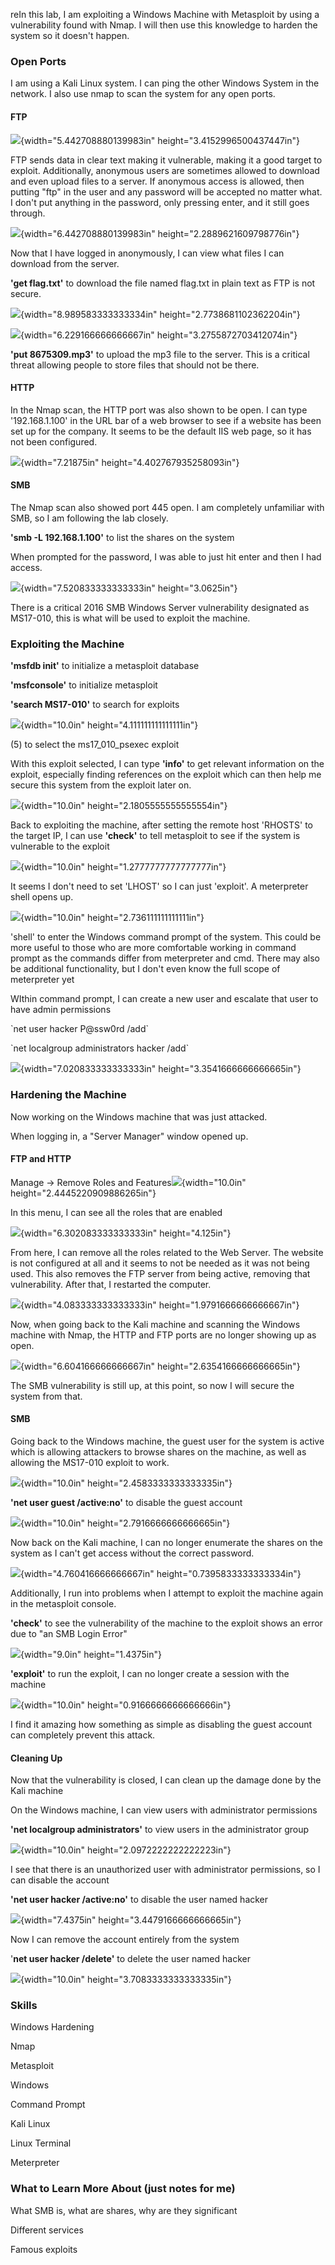 reIn this lab, I am exploiting a Windows Machine with Metasploit by
using a vulnerability found with Nmap. I will then use this knowledge to
harden the system so it doesn't happen.

### **Open Ports**

I am using a Kali Linux system. I can ping the other Windows System in
the network. I also use nmap to scan the system for any open ports.

#### **FTP**

![](output\1/media/image10.png){width="5.442708880139983in"
height="3.4152996500437447in"}

FTP sends data in clear text making it vulnerable, making it a good
target to exploit. Additionally, anonymous users are sometimes allowed
to download and even upload files to a server. If anonymous access is
allowed, then putting "ftp" in the user and any password will be
accepted no matter what. I don't put anything in the password, only
pressing enter, and it still goes through.

![](output\1/media/image18.png){width="6.442708880139983in"
height="2.2889621609798776in"}

Now that I have logged in anonymously, I can view what files I can
download from the server.

**'get flag.txt'** to download the file named flag.txt in plain text as
FTP is not secure.

![](output\1/media/image19.png){width="8.989583333333334in"
height="2.7738681102362204in"}

![](output\1/media/image21.png){width="6.229166666666667in"
height="3.2755872703412074in"}

**'put 8675309.mp3'** to upload the mp3 file to the server. This is a
critical threat allowing people to store files that should not be there.

#### HTTP

In the Nmap scan, the HTTP port was also shown to be open. I can type
'192.168.1.100' in the URL bar of a web browser to see if a website has
been set up for the company. It seems to be the default IIS web page, so
it has not been configured.

![](output\1/media/image16.png){width="7.21875in"
height="4.402767935258093in"}

#### SMB

The Nmap scan also showed port 445 open. I am completely unfamiliar with
SMB, so I am following the lab closely.

**'smb -L 192.168.1.100'** to list the shares on the system

When prompted for the password, I was able to just hit enter and then I
had access.

![](output\1/media/image1.png){width="7.520833333333333in"
height="3.0625in"}

There is a critical 2016 SMB Windows Server vulnerability designated as
MS17-010, this is what will be used to exploit the machine.

### **Exploiting the Machine**

**'msfdb init'** to initialize a metasploit database

**'msfconsole'** to initialize metasploit

**'search MS17-010'** to search for exploits

![](output\1/media/image5.png){width="10.0in"
height="4.111111111111111in"}

\(5\) to select the ms17_010_psexec exploit

With this exploit selected, I can type **'info'** to get relevant
information on the exploit, especially finding references on the exploit
which can then help me secure this system from the exploit later on.

![](output\1/media/image13.png){width="10.0in"
height="2.1805555555555554in"}

Back to exploiting the machine, after setting the remote host 'RHOSTS'
to the target IP, I can use **'check'** to tell metasploit to see if the
system is vulnerable to the exploit

![](output\1/media/image11.png){width="10.0in"
height="1.2777777777777777in"}

It seems I don't need to set 'LHOST' so I can just 'exploit'. A
meterpreter shell opens up.

![](output\1/media/image23.png){width="10.0in"
height="2.736111111111111in"}

'shell' to enter the Windows command prompt of the system. This could be
more useful to those who are more comfortable working in command prompt
as the commands differ from meterpreter and cmd. There may also be
additional functionality, but I don\'t even know the full scope of
meterpreter yet

WIthin command prompt, I can create a new user and escalate that user to
have admin permissions

\`net user hacker P@ssw0rd /add\`

\`net localgroup administrators hacker /add\`

![](output\1/media/image22.png){width="7.020833333333333in"
height="3.3541666666666665in"}

### **Hardening the Machine**

Now working on the Windows machine that was just attacked.

When logging in, a "Server Manager" window opened up.

#### FTP and HTTP

Manage → Remove Roles and
Features![](output\1/media/image9.png){width="10.0in"
height="2.4445220909886265in"}

In this menu, I can see all the roles that are enabled

![](output\1/media/image17.png){width="6.302083333333333in"
height="4.125in"}

From here, I can remove all the roles related to the Web Server. The
website is not configured at all and it seems to not be needed as it was
not being used. This also removes the FTP server from being active,
removing that vulnerability. After that, I restarted the computer.

![](output\1/media/image6.png){width="4.083333333333333in"
height="1.9791666666666667in"}

Now, when going back to the Kali machine and scanning the Windows
machine with Nmap, the HTTP and FTP ports are no longer showing up as
open.

![](output\1/media/image8.png){width="6.604166666666667in"
height="2.6354166666666665in"}

The SMB vulnerability is still up, at this point, so now I will secure
the system from that.

#### SMB

Going back to the Windows machine, the guest user for the system is
active which is allowing attackers to browse shares on the machine, as
well as allowing the MS17-010 exploit to work.

![](output\1/media/image7.png){width="10.0in"
height="2.4583333333333335in"}

**'net user guest /active:no'** to disable the guest account

![](output\1/media/image15.png){width="10.0in"
height="2.7916666666666665in"}

Now back on the Kali machine, I can no longer enumerate the shares on
the system as I can't get access without the correct password.

![](output\1/media/image12.png){width="4.760416666666667in"
height="0.7395833333333334in"}

Additionally, I run into problems when I attempt to exploit the machine
again in the metasploit console.

**'check'** to see the vulnerability of the machine to the exploit shows
an error due to "an SMB Login Error"

![](output\1/media/image2.png){width="9.0in" height="1.4375in"}

**'exploit'** to run the exploit, I can no longer create a session with
the machine

![](output\1/media/image20.png){width="10.0in"
height="0.9166666666666666in"}

I find it amazing how something as simple as disabling the guest account
can completely prevent this attack.

#### Cleaning Up

Now that the vulnerability is closed, I can clean up the damage done by
the Kali machine

On the Windows machine, I can view users with administrator permissions

**'net localgroup administrators'** to view users in the administrator
group

![](output\1/media/image4.png){width="10.0in"
height="2.0972222222222223in"}

I see that there is an unauthorized user with administrator permissions,
so I can disable the account

**'net user hacker /active:no'** to disable the user named hacker

![](output\1/media/image14.png){width="7.4375in"
height="3.4479166666666665in"}

Now I can remove the account entirely from the system

'**net user hacker /delete'** to delete the user named hacker

![](output\1/media/image3.png){width="10.0in"
height="3.7083333333333335in"}

### Skills 

Windows Hardening

Nmap

Metasploit

Windows

Command Prompt

Kali Linux

Linux Terminal

Meterpreter

### What to Learn More About (just notes for me)

What SMB is, what are shares, why are they significant

Different services

Famous exploits
